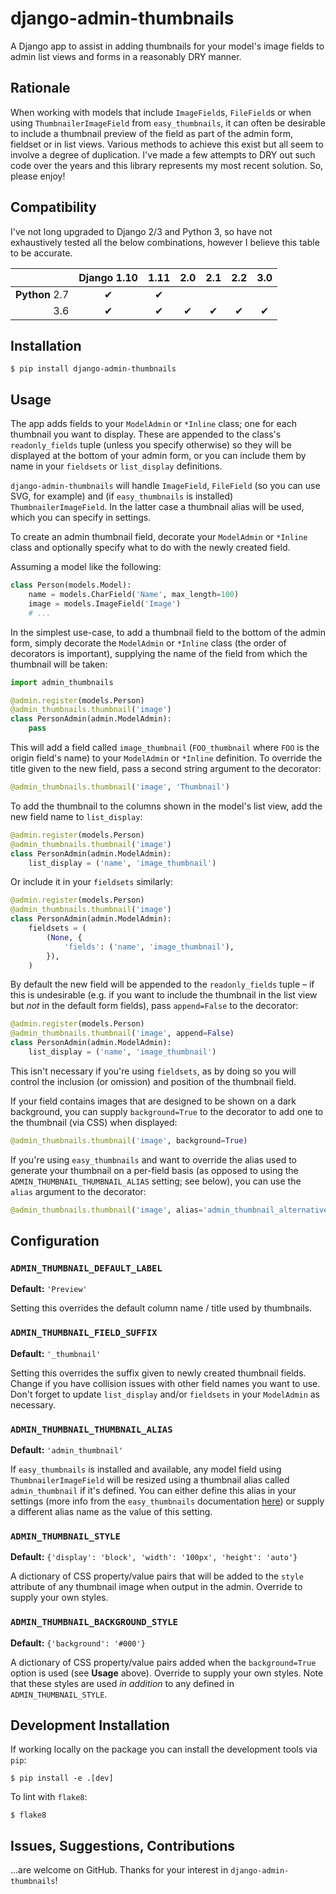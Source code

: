 # django-admin-thumbnails

A Django app to assist in adding thumbnails for your model's image fields to admin list views and forms in a reasonably DRY manner.

## Rationale

When working with models that include `ImageField`s, `FileField`s or when using `ThumbnailerImageField` from `easy_thumbnails`, it can often be desirable to include a thumbnail preview of the field as part of the admin form, fieldset or in list views. Various methods to achieve this exist but all seem to involve a degree of duplication. I've made a few attempts to DRY out such code over the years and this library represents my most recent solution. So, please enjoy!

## Compatibility

I've not long upgraded to Django 2/3 and Python 3, so have not exhaustively tested all the below combinations, however I believe this table to be accurate.

|                | Django 1.10   | 1.11 | 2.0 | 2.1 | 2.2 | 3.0 |
|---------------:|:-------------:|:----:|:---:|:---:|:---:|:---:|
| **Python** 2.7 | ✔             | ✔    |     |     |     |     |
| 3.6            | ✔             | ✔    | ✔   | ✔   | ✔   | ✔   |

## Installation

```
$ pip install django-admin-thumbnails
```

## Usage

The app adds fields to your `ModelAdmin` or `*Inline` class; one for each thumbnail you want to display. These are appended to the class's `readonly_fields` tuple (unless you specify otherwise) so they will be displayed at the bottom of your admin form, or you can include them by name in your `fieldsets` or `list_display` definitions.

`django-admin-thumbnails` will handle `ImageField`, `FileField` (so you can use SVG, for example) and (if `easy_thumbnails` is installed) `ThumbnailerImageField`. In the latter case a thumbnail alias will be used, which you can specify in settings.

To create an admin thumbnail field, decorate your `ModelAdmin` or `*Inline` class and optionally specify what to do with the newly created field.

Assuming a model like the following:

```python
class Person(models.Model):
    name = models.CharField('Name', max_length=100)
    image = models.ImageField('Image')
    # ...
```

In the simplest use-case, to add a thumbnail field to the bottom of the admin form, simply decorate the `ModelAdmin` or `*Inline` class (the order of decorators is important), supplying the name of the field from which the thumbnail will be taken:

```python
import admin_thumbnails

@admin.register(models.Person)
@admin_thumbnails.thumbnail('image')
class PersonAdmin(admin.ModelAdmin):
    pass
```

This will add a field called `image_thumbnail` (`FOO_thumbnail` where `FOO` is the origin field's name) to your `ModelAdmin` or `*Inline` definition. To override the title given to the new field, pass a second string argument to the decorator:

```python
@admin_thumbnails.thumbnail('image', 'Thumbnail')
```

To add the thumbnail to the columns shown in the model's list view, add the new field name to `list_display`:

```python
@admin.register(models.Person)
@admin_thumbnails.thumbnail('image')
class PersonAdmin(admin.ModelAdmin):
    list_display = ('name', 'image_thumbnail')
```

Or include it in your `fieldsets` similarly:

```python
@admin.register(models.Person)
@admin_thumbnails.thumbnail('image')
class PersonAdmin(admin.ModelAdmin):
    fieldsets = (
        (None, {
            'fields': ('name', 'image_thumbnail'),
        }),
    )
```

By default the new field will be appended to the `readonly_fields` tuple – if this is undesirable (e.g. if you want to include the thumbnail in the list view but _not_ in the default form fields), pass `append=False` to the decorator:

```python
@admin.register(models.Person)
@admin_thumbnails.thumbnail('image', append=False)
class PersonAdmin(admin.ModelAdmin):
    list_display = ('name', 'image_thumbnail')
```

This isn't necessary if you're using `fieldsets`, as by doing so you will control the inclusion (or omission) and position of the thumbnail field.

If your field contains images that are designed to be shown on a dark background, you can supply `background=True` to the decorator to add one to the thumbnail (via CSS) when displayed:

```python
@admin_thumbnails.thumbnail('image', background=True)
```

If you're using `easy_thumbnails` and want to override the alias used to generate your thumbnail on a per-field basis (as opposed to using the `ADMIN_THUMBNAIL_THUMBNAIL_ALIAS` setting; see below), you can use the `alias` argument to the decorator:

```python
@admin_thumbnails.thumbnail('image', alias='admin_thumbnail_alternative')
```

## Configuration

### `ADMIN_THUMBNAIL_DEFAULT_LABEL`

**Default:** `'Preview'`

Setting this overrides the default column name / title used by thumbnails.

### `ADMIN_THUMBNAIL_FIELD_SUFFIX`

**Default:** `'_thumbnail'`

Setting this overrides the suffix given to newly created thumbnail fields. Change if you have collision issues with other field names you want to use. Don't forget to update `list_display` and/or `fieldsets` in your `ModelAdmin` as necessary.

### `ADMIN_THUMBNAIL_THUMBNAIL_ALIAS`

**Default:** `'admin_thumbnail'`

If `easy_thumbnails` is installed and available, any model field using `ThumbnailerImageField` will be resized using a thumbnail alias called `admin_thumbnail` if it's defined. You can either define this alias in your settings (more info from the `easy_thumbnails` documentation [here](https://easy-thumbnails.readthedocs.io/en/stable/usage/#thumbnail-aliases)) or supply a different alias name as the value of this setting.

### `ADMIN_THUMBNAIL_STYLE`

**Default:** `{'display': 'block', 'width': '100px', 'height': 'auto'}`

A dictionary of CSS property/value pairs that will be added to the `style` attribute of any thumbnail image when output in the admin. Override to supply your own styles.

### `ADMIN_THUMBNAIL_BACKGROUND_STYLE`

**Default:** `{'background': '#000'}`

A dictionary of CSS property/value pairs added when the `background=True` option is used (see **Usage** above). Override to supply your own styles. Note that these styles are used _in addition_ to any defined in `ADMIN_THUMBNAIL_STYLE`.

## Development Installation

If working locally on the package you can install the development tools via `pip`:

```shell
$ pip install -e .[dev]
```

To lint with `flake8`:

```shell
$ flake8
```

## Issues, Suggestions, Contributions

...are welcome on GitHub. Thanks for your interest in `django-admin-thumbnails`!
